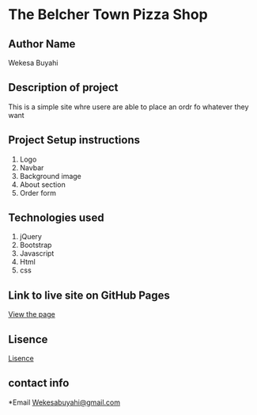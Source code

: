 # The Belcher Town Pizza Shop

## Author Name
Wekesa Buyahi

## Description of project
This is a simple site whre usere are able to place an ordr fo whatever they want

## Project Setup instructions

1. Logo
2. Navbar
3. Background image
4. About section
5. Order form


 

## Technologies used
1. jQuery
2. Bootstrap
3. Javascript
4. Html
5. css

## Link to live site on GitHub Pages
[View the page](https://blackscure.github.io/Moringa_week4_project/)

## Lisence
[Lisence](./LISENCE)



## contact info

*Email Wekesabuyahi@gmail.com
